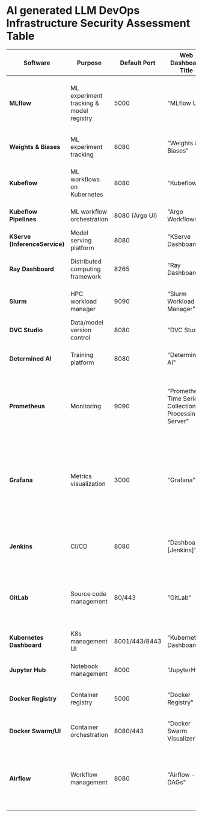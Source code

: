 # AI generated LLM DevOps Infrastructure Security Assessment Table

| Software | Purpose | Default Port | Web Dashboard Title | Authentication | Notable CVEs |
|----------|---------|--------------|---------------------|----------------|--------------|
| **MLflow** | ML experiment tracking & model registry | 5000 | "MLflow UI" | No (default), Yes (configurable) | CVE-2023-48071, CVE-2023-48070, CVE-2023-1177 (RCE via artifact upload) |
| **Weights & Biases** | ML experiment tracking | 8080 | "Weights & Biases" | Yes (API key) | CVE-2022-31049 (authentication bypass) |
| **Kubeflow** | ML workflows on Kubernetes | 8080 | "Kubeflow" | Yes (OAuth, configurable) | CVE-2023-27484 (SSRF), CVE-2023-4824, CVE-2023-38573 |
| **Kubeflow Pipelines** | ML workflow orchestration | 8080 (Argo UI) | "Argo Workflows" | Yes (K8s RBAC/Dex/OIDC) | CVE-2023-4824, CVE-2023-38573 |
| **KServe (InferenceService)** | Model serving platform | 8080 | "KServe Dashboard" | No (typically) | Relies on K8s security |
| **Ray Dashboard** | Distributed computing framework | 8265 | "Ray Dashboard" | No | CVE-2023-48022 (command injection) |
| **Slurm** | HPC workload manager | 9090 | "Slurm Workload Manager" | Yes (basic auth) | CVE-2023-4915 (privilege escalation) |
| **DVC Studio** | Data/model version control | 8080 | "DVC Studio" | Yes (configurable) | CVE-2022-24439 (path traversal) |
| **Determined AI** | Training platform | 8080 | "Determined AI" | Yes (basic auth) | CVE-2023-25809 (privilege escalation) |
| **Prometheus** | Monitoring | 9090 | "Prometheus Time Series Collection & Processing Server" | No | CVE-2023-46285, CVE-2023-47038, CVE-2021-29622 (open redirect), CVE-2021-36156 (DoS) |
| **Grafana** | Metrics visualization | 3000 | "Grafana" | Yes (built-in) | CVE-2024-28929, CVE-2023-3128 (OAuth account takeover), CVE-2021-43798 (path traversal), CVE-2024-1313 |
| **Jenkins** | CI/CD | 8080 | "Dashboard [Jenkins]" | Yes (form-based) | CVE-2024-23897 (critical file read → RCE), CVE-2023-27898 (SSRF) |
| **GitLab** | Source code management | 80/443 | "GitLab" | Yes (form-based) | CVE-2023-7028 (account takeover), CVE-2023-2825 (RCE), CVE-2022-0154 |
| **Kubernetes Dashboard** | K8s management UI | 8001/443/8443 | "Kubernetes Dashboard" | Yes (token-based) | CVE-2018-18264 (auth bypass), CVE-2020-8554 |
| **Jupyter Hub** | Notebook management | 8000 | "JupyterHub" | Yes (form-based) | CVE-2023-33381 (path traversal) |
| **Docker Registry** | Container registry | 5000 | "Docker Registry" | Optional | CVE-2023-2253 (authentication bypass) |
| **Docker Swarm/UI** | Container orchestration | 8080/443 | "Docker Swarm Visualizer" | No | CVE-2019-16884 (privilege escalation) |
| **Airflow** | Workflow management | 8080 | "Airflow - DAGs" | Yes (configurable) | CVE-2024-31842, CVE-2024-27535, CVE-2023-39508 (code execution), CVE-2020-11978 (RCE) |
